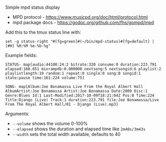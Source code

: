 Simple mpd status display

* MPD protocol - https://www.musicpd.org/doc/html/protocol.html
* mpd package docs - https://godoc.org/github.com/fhs/gompd/mpd

Add this to the tmux status line with:

    set -g status-right "#[fg=green]#(~/bin/mpd-status)#[fg=default] | [#H] %H:%M %e-%b-%g"

Example fields:

    STATUS- map[audio:44100:24:2 bitrate:320 consume:0 duration:223.791 elapsed:160.651 mixrampdb:0.000000 nextsong:5 nextsongid:6 playlist:2 playlistlength:19 random:1 repeat:0 single:0 song:0 songid:1 state:pause time:161:224 volume:75]

    SONG- map[Album:Joe Bonamassa Live From the Royal Albert Hall AlbumArtist:Joe Bonamassa Artist:Joe Bonamassa Date:2009 Disc:1 Genre:Blues Id:1 Last-Modified:2017-10-09T18:21:04Z Pos:0 Time:224 Title:Django (Live) Track:1 duration:223.791 file:Joe Bonamassa/Live From The Royal Albert Hall/01 - Django (Live).mp3]

Arguments:

* `--volume` shows the volume 0-100%
* `--elapsed` shows the duration and elapsed time like `2m40s/3m43s`
* `--width` sets the total width available, defaults to 40
